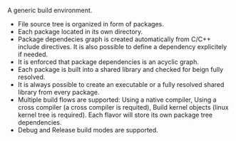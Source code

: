 A generic build environment.

- File source tree is organized in form of packages.
- Each package located in its own directory.
- Package dependecies graph is created automatically from C/C++ include directives. It is also possible to define a dependency explicitely if needed.
- It is enforced that package dependencies is an acyclic graph.
- Each package is built into a shared library and checked for beign fully resolved.
- It is always possible to create an executable or a fully resolved shared library from every package.
- Multiple build flows are supported: 
    Using a native compiler,
    Using a cross compiler (a cross compiler is requited),
    Build kernel objects (linux kernel tree is required).
    Each flavor will store its own package tree dependencies.
- Debug and Release build modes are supported.
